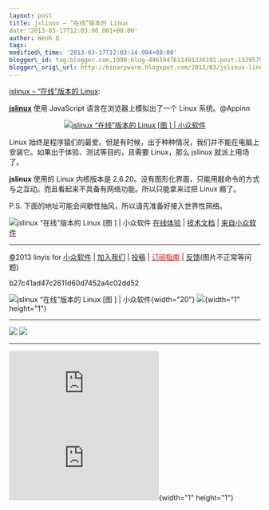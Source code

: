 ```yaml
--- 
layout: post 
title: jslinux – “在线”版本的 Linux 
date:'2013-03-17T12:03:00.001+08:00' 
author: Wenh Q
tags:
modified\_time: '2013-03-17T12:03:14.994+08:00' 
blogger\_id: tag:blogger.com,1999:blog-4961947611491238191.post-1329575137470940853
blogger\_orig\_url: http://binaryware.blogspot.com/2013/03/jslinux-linux.html
--- 
```

[jslinux –
“在线”版本的 Linux](http://www.appinn.com/jslinux/):

[**jslinux**](http://www.appinn.com/jslinux/) 使用 JavaScript
语言在浏览器上模拟出了一个 Linux 系统。@Appinn

<div style="text-align: center;">

[![jslinux “在线”版本的 Linux
[图
] |
小众软件](http://img3.appinn.com/images/201302/jslinux_0.jpg/o "jslinux “在线”版本的 Linux[图] | 小众软件")](http://www.appinn.com/jslinux/)

</div>

Linux
始终是程序猿们的最爱。但是有时候，出于种种情况，我们并不能在电脑上安装它。如果出于体验、测试等目的，且需要
Linux，那么 jslinux 就派上用场了。

**jslinux** 使用的 Linux 内核版本是
2.6.20。没有图形化界面，只能用敲命令的方式与之互动。而且看起来不具备有网络功能。所以只能拿来过把
Linux 瘾了。

P.S. 下面的地址可能会间歇性抽风，所以请先准备好接入世界性网络。

![jslinux “在线”版本的 Linux
[图
] |
小众软件](http://www.appinn.com/wp-content/down.gif "点击右侧的链接下载本软件")
[在线体验](http://bellard.org/jslinux/) |
[技术文档](http://bellard.org/jslinux/tech) |
[来自小众软件](http://appinn.com/)


------------------------------------------------------------------------

[©](http://www.appinn.com/copyright/?utm_source=feeds&utm_medium=copyright&utm_campaign=feeds "版权声明")2013
linyis for
[小众软件](http://www.appinn.com/?utm_source=feeds&utm_medium=appinn&utm_campaign=feeds "本文来自小众软件")
|
[加入我们](http://www.appinn.com/join-us/?utm_source=feeds&utm_medium=joinus&utm_campaign=feeds "加入小众软件")
|
[投稿](http://www.appinn.com/contribute/?utm_source=feeds&utm_medium=contribute&utm_campaign=feeds "给小众软件投稿")
| [<span
style="color: red;">订阅指南</span>](http://www.appinn.com/feeds-subscribe/?utm_source=feeds&utm_medium=feedsubscribe&utm_campaign=feeds "可以分类订阅小众，Windows/MAC/游戏")
| [反馈](http://appinn.wufoo.com/forms/eccae-aeeae/)(图片不正常等问题)

b27c41ad47c2611d60d7452a4c02dd52

![jslinux “在线”版本的 Linux
[图
] |
小众软件](http://s33.sitemeter.com/meter.asp?site=s33appinn "jslinux “在线”版本的 Linux[图] | 小众软件"){width="20"}
![](http://appinn.feedsportal.com/c/33935/f/615575/s/2929c755/mf.gif){width="1"
height="1"}

<div>

  ---------------------------------------------------------------------------------------------------------------------------------------------------------------------------------------------------------------------------------------------------------------- ---------------------------------------------------------------------------------------------------------------------------------------------------------------------------------------------------------------------------------------------------
  [![](http://res3.feedsportal.com/images/emailthis2.gif)](http://share.feedsportal.com/viral/sendEmail.cfm?lang=en&title=jslinux+%E2%80%93+%E2%80%9C%E5%9C%A8%E7%BA%BF%E2%80%9D%E7%89%88%E6%9C%AC%E7%9A%84+Linux&link=http%3A%2F%2Fwww.appinn.com%2Fjslinux%2F)   [![](http://res3.feedsportal.com/images/bookmark.gif)](http://res.feedsportal.com/viral/bookmark.cfm?title=jslinux+%E2%80%93+%E2%80%9C%E5%9C%A8%E7%BA%BF%E2%80%9D%E7%89%88%E6%9C%AC%E7%9A%84+Linux&link=http%3A%2F%2Fwww.appinn.com%2Fjslinux%2F)
  ---------------------------------------------------------------------------------------------------------------------------------------------------------------------------------------------------------------------------------------------------------------- ---------------------------------------------------------------------------------------------------------------------------------------------------------------------------------------------------------------------------------------------------

</div>





[![](http://da.feedsportal.com/r/159490096374/u/0/f/615575/c/33935/s/2929c755/a2.img)](http://da.feedsportal.com/r/159490096374/u/0/f/615575/c/33935/s/2929c755/a2.htm)![](http://pi.feedsportal.com/r/159490096374/u/0/f/615575/c/33935/s/2929c755/a2t.img){width="1"
height="1"}
